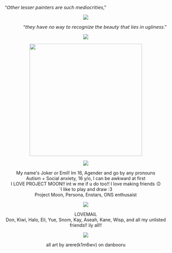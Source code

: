 <p align="left">
“𝘖𝘵𝘩𝘦𝘳 𝘭𝘦𝘴𝘴𝘦𝘳 𝘱𝘢𝘪𝘯𝘵𝘦𝘳𝘴 𝘢𝘳𝘦 𝘴𝘶𝘤𝘩 𝘮𝘦𝘥𝘪𝘰𝘤𝘳𝘪𝘵𝘪𝘦𝘴,”<br/>
  </p>
  
<p align="center">
<img src="https://files.catbox.moe/iqnopk.png" data-canonical-src="(https://files.catbox.moe/iqnopk.png)"
</p>
  
  <p align="right">   
“𝘵𝘩𝘦𝘺 𝘩𝘢𝘷𝘦 𝘯𝘰 𝘸𝘢𝘺 𝘵𝘰 𝘳𝘦𝘤𝘰𝘨𝘯𝘪𝘻𝘦 𝘵𝘩𝘦 𝘣𝘦𝘢𝘶𝘵𝘺 𝘵𝘩𝘢𝘵 𝘭𝘪𝘦𝘴 𝘪𝘯 𝘶𝘨𝘭𝘪𝘯𝘦𝘴𝘴.”
</p>

  <p align="center">
<img src="https://files.catbox.moe/5iospl.png" data-canonical-src="(https://files.catbox.moe/5iospl.pngg)"
</p>

  <p align="center">
<img src="https://files.catbox.moe/8oddnk.png" data-canonical-src="(https://files.catbox.moe/8oddnk.png)"width="350""
</p>

<p align="center">
<img src="https://files.catbox.moe/822dsk.png" data-canonical-src="(https://files.catbox.moe/822dsk.png)" 
</p>

<p align="center">
 My name's Joker or Emil! Im 16, Agender and go by any pronouns <br/>
 Autism + Social anxiety, 16 y/o, I can be awkward at first <br/>
 I LOVE PROJECT MOON!! int w me if u do too!! I love making friends :D <br/>
`I like to play and draw :3 <br/>
 Project Moon, Persona, Enstars, ONS enthusaist <br/>
  </p>

  <p align="center">
<img src="https://files.catbox.moe/5iospl.png" data-canonical-src="(https://files.catbox.moe/5iospl.pngg)"
</p>

<p align="center">
 LOVEMAIL <br/>
 Don, Kiwi, Halo, Eli, Yue, Snom, Kay, Aseah, Kane, Wisp, and all my unlisted friends!! ily all!! <br/>
  </p>

  <p align="center">
<img src="https://files.catbox.moe/822dsk.png" data-canonical-src="(https://files.catbox.moe/822dsk.png)" 
</p>

<p align="center">
 all art by arere(k1m6wv) on danbooru<br/>
  </p>

